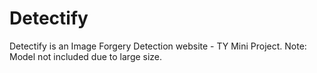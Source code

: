 # Detectify
Detectify is an Image Forgery Detection website - TY Mini Project.
Note: Model not included due to large size.
